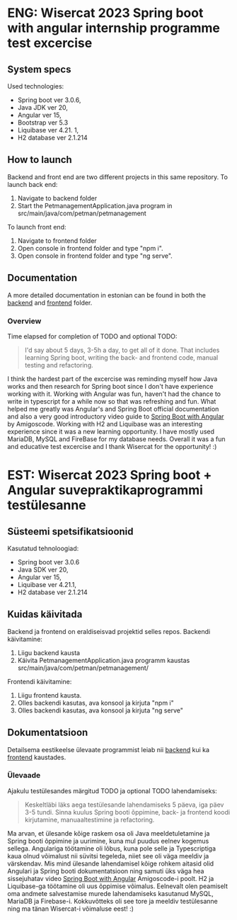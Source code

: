 # ENG: Wisercat 2023 Spring boot with angular internship programme test excercise
## System specs
Used technologies:
* Spring boot ver 3.0.6,
* Java JDK ver 20,
* Angular ver 15,
* Bootstrap ver 5.3
* Liquibase ver 4.21. 1,
* H2 database ver 2.1.214

## How to launch
Backend and front end are two different projects in this same repository.
To launch back end:
1. Navigate to backend folder
2. Start the PetmanagementApplication.java program in src/main/java/com/petman/petmanagement

To launch front end:
1. Navigate to frontend folder
2. Open console in frontend folder and type "npm i".
3. Open console in frontend folder and type "ng serve".

## Documentation

A more detailed documentation in estonian can be found in both the [backend](backend/) and [frontend](frontend/) folder.

### Overview
Time elapsed for completion of TODO and optional TODO:
> I'd say about 5 days, 3-5h a day, to get all of it done. That includes learning Spring boot, writing the back- and frontend code, manual testing and refactoring.

I think the hardest part of the excercise was reminding myself how Java works and then research for Spring boot since I don't have experience working with it.
Working with Angular was fun, haven't had the chance to write in typescript for a while now so that was refreshing and fun. What helped me greatly was Angular's and Spring Boot official documentation and also a very good introductory video guide to [Spring Boot with Angular](https://www.youtube.com/watch?v=Gx4iBLKLVHk) by Amigoscode. Working with H2 and Liquibase was an interesting experience since it was a new learning opportunity. I have mostly used MariaDB, MySQL and FireBase for my database needs. Overall it was a fun and educative test excercise and I thank Wisercat for the opportunity! :)


# EST: Wisercat 2023 Spring boot + Angular suvepraktikaprogrammi testülesanne
## Süsteemi spetsifikatsioonid
Kasutatud tehnoloogiad:
* Spring boot ver 3.0.6
* Java SDK ver 20,
* Angular ver 15,
* Liquibase ver 4.21.1,
* H2 database ver 2.1.214

## Kuidas käivitada
Backend ja frontend on eraldiseisvad projektid selles repos.
Backendi käivitamine:
1. Liigu backend kausta
2. Käivita PetmanagementApplication.java programm kaustas src/main/java/com/petman/petmanagement/

Frontendi käivitamine:
1. Liigu frontend kausta.
2. Olles backendi kasutas, ava konsool ja kirjuta "npm i"
3. Olles backendi kasutas, ava konsool ja kirjuta "ng serve"

## Dokumentatsioon

Detailsema eestikeelse ülevaate programmist leiab nii [backend](backend/) kui ka [frontend](frontend/) kaustades.

### Ülevaade
Ajakulu testülesandes märgitud TODO ja optional TODO lahendamiseks:
> Keskeltläbi läks aega testülesande lahendamiseks 5 päeva, iga päev 3-5 tundi. Sinna kuulus Spring booti õppimine, back- ja frontend koodi kirjutamine, manuaaltestimine ja refactoring.

Ma arvan, et ülesande kõige raskem osa oli Java meeldetuletamine ja Spring booti õppimine ja uurimine, kuna mul puudus eelnev kogemus sellega. 
Angulariga töötamine oli lõbus, kuna pole selle ja Typescriptiga kaua olnud võimalust nii süvitsi tegeleda, niiet see oli väga meeldiv ja värskendav. Mis mind ülesande lahendamisel kõige rohkem aitasid olid Angulari ja Spring booti dokumentatsioon ning samuti üks väga hea sissejuhatav video [Spring Boot with Angular](https://www.youtube.com/watch?v=Gx4iBLKLVHk) Amigoscode-i poolt. H2 ja Liquibase-ga töötamine oli uus õppimise võimalus. Eelnevalt olen peamiselt oma andmete salvestamise murede lahendamiseks kasutanud MySQL, MariaDB ja Firebase-i. Kokkuvõtteks oli see tore ja meeldiv testülesanne ning ma tänan Wisercat-i võimaluse eest! :)
